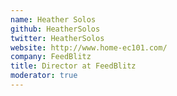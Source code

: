 ```yaml
---
name: Heather Solos
github: HeatherSolos
twitter: HeatherSolos
website: http://www.home-ec101.com/
company: FeedBlitz
title: Director at FeedBlitz
moderator: true
---
```

